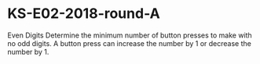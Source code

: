 # KS-E02-2018-round-A
Even Digits
Determine the minimum number of button presses to make with no odd digits. A button press can increase the number by 1 or decrease the number by 1.
